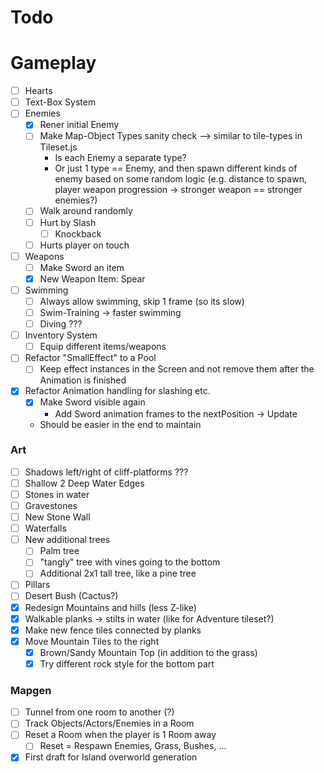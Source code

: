 # Todo

# Gameplay

* [ ] Hearts
* [ ] Text-Box System
* [ ] Enemies
  * [x] Rener initial Enemy
  * [ ] Make Map-Object Types sanity check --> similar to tile-types in Tileset.js
    * Is each Enemy a separate type?
    * Or just 1 type == Enemy, and then spawn different kinds of enemy based on some random logic (e.g. distance to spawn, player weapon progression -> stronger weapon == stronger enemies?)
  * [ ] Walk around randomly
  * [ ] Hurt by Slash
    * [ ] Knockback
  * [ ] Hurts player on touch
* [ ] Weapons
  * [ ] Make Sword an item
  * [x] New Weapon Item: Spear
* [ ] Swimming
  * [ ] Always allow swimming, skip 1 frame (so its slow)
  * [ ] Swim-Training -> faster swimming
  * [ ] Diving ???
* [ ] Inventory System
  * [ ] Equip different items/weapons
* [ ] Refactor "SmallEffect" to a Pool
  * [ ] Keep effect instances in the Screen and not remove them after the Animation is finished
* [x] Refactor Animation handling for slashing etc.
  * [x] Make Sword visible again
    * Add Sword animation frames to the nextPosition -> Update
  * Should be easier in the end to maintain

### Art

* [ ] Shadows left/right of cliff-platforms ???
* [ ] Shallow  2  Deep Water Edges
* [ ] Stones in water
* [ ] Gravestones
* [ ] New Stone Wall
* [ ] Waterfalls
* [ ] New additional trees
  * [ ] Palm tree
  * [ ] "tangly" tree with vines going to the bottom
  * [ ] Additional 2x1 tall tree, like a pine tree
* [ ] Pillars
* [ ] Desert Bush (Cactus?)
* [x] Redesign Mountains and hills (less Z-like)
* [x] Walkable planks -> stilts in water (like for Adventure tileset?)
* [x] Make new fence tiles connected by planks
* [x] Move Mountain Tiles to the right
  * [x] Brown/Sandy Mountain Top (in addition to the grass)
  * [x] Try different rock style for the bottom part

### Mapgen

* [ ] Tunnel from one room to another (?)
* [ ] Track Objects/Actors/Enemies in a Room
* [ ] Reset a Room when the player is 1 Room away
  * [ ] Reset = Respawn Enemies, Grass, Bushes, ...
* [x] First draft for Island overworld generation